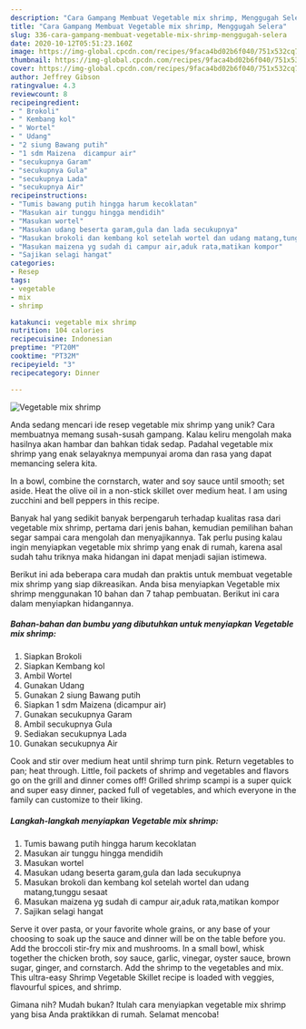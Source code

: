 ```yaml
---
description: "Cara Gampang Membuat Vegetable mix shrimp, Menggugah Selera"
title: "Cara Gampang Membuat Vegetable mix shrimp, Menggugah Selera"
slug: 336-cara-gampang-membuat-vegetable-mix-shrimp-menggugah-selera
date: 2020-10-12T05:51:23.160Z
image: https://img-global.cpcdn.com/recipes/9faca4bd02b6f040/751x532cq70/vegetable-mix-shrimp-foto-resep-utama.jpg
thumbnail: https://img-global.cpcdn.com/recipes/9faca4bd02b6f040/751x532cq70/vegetable-mix-shrimp-foto-resep-utama.jpg
cover: https://img-global.cpcdn.com/recipes/9faca4bd02b6f040/751x532cq70/vegetable-mix-shrimp-foto-resep-utama.jpg
author: Jeffrey Gibson
ratingvalue: 4.3
reviewcount: 8
recipeingredient:
- " Brokoli"
- " Kembang kol"
- " Wortel"
- " Udang"
- "2 siung Bawang putih"
- "1 sdm Maizena  dicampur air"
- "secukupnya Garam"
- "secukupnya Gula"
- "secukupnya Lada"
- "secukupnya Air"
recipeinstructions:
- "Tumis bawang putih hingga harum kecoklatan"
- "Masukan air tunggu hingga mendidih"
- "Masukan wortel"
- "Masukan udang beserta garam,gula dan lada secukupnya"
- "Masukan brokoli dan kembang kol setelah wortel dan udang matang,tunggu sesaat"
- "Masukan maizena yg sudah di campur air,aduk rata,matikan kompor"
- "Sajikan selagi hangat"
categories:
- Resep
tags:
- vegetable
- mix
- shrimp

katakunci: vegetable mix shrimp 
nutrition: 104 calories
recipecuisine: Indonesian
preptime: "PT20M"
cooktime: "PT32M"
recipeyield: "3"
recipecategory: Dinner

---
```



![Vegetable mix shrimp](https://img-global.cpcdn.com/recipes/9faca4bd02b6f040/751x532cq70/vegetable-mix-shrimp-foto-resep-utama.jpg)

Anda sedang mencari ide resep vegetable mix shrimp yang unik? Cara membuatnya memang susah-susah gampang. Kalau keliru mengolah maka hasilnya akan hambar dan bahkan tidak sedap. Padahal vegetable mix shrimp yang enak selayaknya mempunyai aroma dan rasa yang dapat memancing selera kita.

In a bowl, combine the cornstarch, water and soy sauce until smooth; set aside. Heat the olive oil in a non-stick skillet over medium heat. I am using zucchini and bell peppers in this recipe.

Banyak hal yang sedikit banyak berpengaruh terhadap kualitas rasa dari vegetable mix shrimp, pertama dari jenis bahan, kemudian pemilihan bahan segar sampai cara mengolah dan menyajikannya. Tak perlu pusing kalau ingin menyiapkan vegetable mix shrimp yang enak di rumah, karena asal sudah tahu triknya maka hidangan ini dapat menjadi sajian istimewa.


Berikut ini ada beberapa cara mudah dan praktis untuk membuat vegetable mix shrimp yang siap dikreasikan. Anda bisa menyiapkan Vegetable mix shrimp menggunakan 10 bahan dan 7 tahap pembuatan. Berikut ini cara dalam menyiapkan hidangannya.

<!--inarticleads1-->

##### Bahan-bahan dan bumbu yang dibutuhkan untuk menyiapkan Vegetable mix shrimp:

1. Siapkan  Brokoli
1. Siapkan  Kembang kol
1. Ambil  Wortel
1. Gunakan  Udang
1. Gunakan 2 siung Bawang putih
1. Siapkan 1 sdm Maizena  (dicampur air)
1. Gunakan secukupnya Garam
1. Ambil secukupnya Gula
1. Sediakan secukupnya Lada
1. Gunakan secukupnya Air


Cook and stir over medium heat until shrimp turn pink. Return vegetables to pan; heat through. Little, foil packets of shrimp and vegetables and flavors go on the grill and dinner comes off! Grilled shrimp scampi is a super quick and super easy dinner, packed full of vegetables, and which everyone in the family can customize to their liking. 

<!--inarticleads2-->

##### Langkah-langkah menyiapkan Vegetable mix shrimp:

1. Tumis bawang putih hingga harum kecoklatan
1. Masukan air tunggu hingga mendidih
1. Masukan wortel
1. Masukan udang beserta garam,gula dan lada secukupnya
1. Masukan brokoli dan kembang kol setelah wortel dan udang matang,tunggu sesaat
1. Masukan maizena yg sudah di campur air,aduk rata,matikan kompor
1. Sajikan selagi hangat


Serve it over pasta, or your favorite whole grains, or any base of your choosing to soak up the sauce and dinner will be on the table before you. Add the broccoli stir-fry mix and mushrooms. In a small bowl, whisk together the chicken broth, soy sauce, garlic, vinegar, oyster sauce, brown sugar, ginger, and cornstarch. Add the shrimp to the vegetables and mix. This ultra-easy Shrimp Vegetable Skillet recipe is loaded with veggies, flavourful spices, and shrimp. 

Gimana nih? Mudah bukan? Itulah cara menyiapkan vegetable mix shrimp yang bisa Anda praktikkan di rumah. Selamat mencoba!
